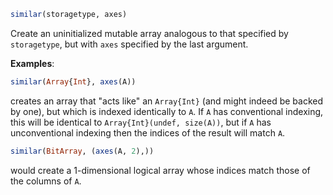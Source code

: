 ```julia
similar(storagetype, axes)
```

Create an uninitialized mutable array analogous to that specified by `storagetype`, but with `axes` specified by the last argument.

**Examples**:

```julia
similar(Array{Int}, axes(A))
```

creates an array that "acts like" an `Array{Int}` (and might indeed be backed by one), but which is indexed identically to `A`. If `A` has conventional indexing, this will be identical to `Array{Int}(undef, size(A))`, but if `A` has unconventional indexing then the indices of the result will match `A`.

```julia
similar(BitArray, (axes(A, 2),))
```

would create a 1-dimensional logical array whose indices match those of the columns of `A`.
